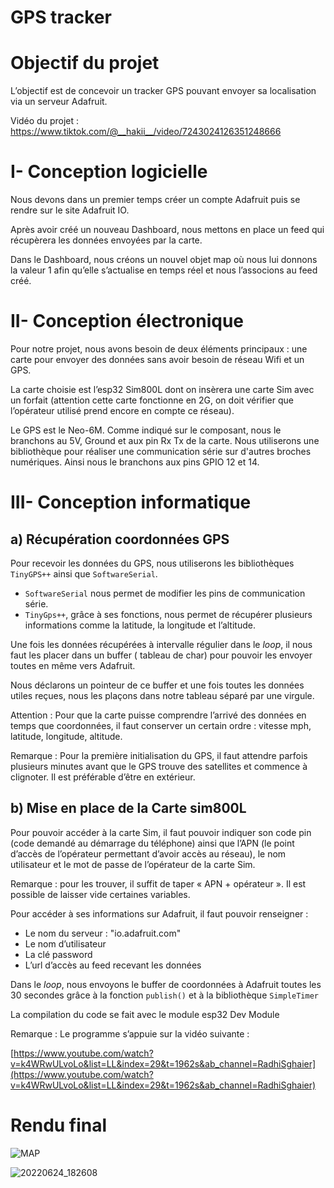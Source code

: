 # GPS tracker

# **Objectif du projet**

L’objectif est de concevoir un tracker GPS pouvant envoyer sa localisation via un serveur Adafruit.

Vidéo du projet : <https://www.tiktok.com/@__hakii__/video/7243024126351248666>

# I- **Conception logicielle**

Nous devons dans un premier temps créer un compte Adafruit puis se rendre sur le site Adafruit IO.

Après avoir créé un nouveau Dashboard, nous mettons en place un feed qui récupèrera les données envoyées par la carte.

Dans le Dashboard, nous créons un nouvel objet map où nous lui donnons la valeur 1 afin qu’elle s’actualise en temps réel et nous l’associons au feed créé.

# II- **Conception électronique**

Pour notre projet, nous avons besoin de deux éléments principaux : une carte pour envoyer des données sans avoir besoin de réseau Wifi et un GPS.

La carte choisie est l’esp32 Sim800L dont on insèrera une carte Sim avec un forfait (attention cette carte fonctionne en 2G, on doit vérifier que l’opérateur utilisé prend encore en compte ce réseau). 

Le GPS est le Neo-6M. Comme indiqué sur le composant, nous le branchons au 5V, Ground et aux pin Rx Tx de la carte. Nous utiliserons une bibliothèque pour réaliser une communication série sur d'autres broches numériques. Ainsi nous le branchons aux pins GPIO 12 et 14.

# III- **Conception informatique**

## a) Récupération coordonnées GPS

Pour recevoir les données du GPS, nous utiliserons les bibliothèques `TinyGPS++` ainsi que `SoftwareSerial`.

- `SoftwareSerial` nous permet de modifier les pins de communication série.
- `TinyGps++`, grâce à ses fonctions, nous permet de récupérer plusieurs informations comme la latitude, la longitude et l’altitude.

Une fois les données récupérées à intervalle régulier dans le *loop*, il nous faut les placer dans un buffer ( tableau de char) pour pouvoir les envoyer toutes en même vers Adafruit.

Nous déclarons un pointeur de ce buffer et une fois toutes les données utiles reçues, nous les plaçons dans notre tableau séparé par une virgule.

Attention : Pour que la carte puisse comprendre l’arrivé des données en temps que coordonnées, il faut conserver un certain ordre : vitesse mph, latitude, longitude, altitude.

Remarque : Pour la première initialisation du GPS, il faut attendre parfois plusieurs minutes avant que le GPS trouve des satellites et commence à clignoter. Il est préférable d’être en extérieur.

## b) Mise en place de la Carte sim800L

Pour pouvoir accéder à la carte Sim, il faut pouvoir indiquer son code pin (code demandé au démarrage du téléphone) ainsi que l’APN (le point d’accès de l’opérateur permettant d’avoir accès au réseau), le nom utilisateur et le mot de passe de l’opérateur de la carte Sim.

Remarque : pour les trouver, il suffit de taper « APN + opérateur ». Il est possible de laisser vide certaines variables.

Pour accéder à ses informations sur Adafruit, il faut pouvoir renseigner :

- Le nom du serveur : "io.adafruit.com"
- Le nom d’utilisateur
- La clé password
- L’url d’accès au feed recevant les données

Dans le *loop*, nous envoyons le buffer de coordonnées à Adafruit toutes les 30 secondes grâce à la fonction `publish()` et à la bibliothèque `SimpleTimer`

La compilation du code se fait avec le module esp32 Dev Module

Remarque : Le programme s’appuie sur la vidéo suivante : 

[https://www.youtube.com/watch?v=k4WRwULvoLo&list=LL&index=29&t=1962s&ab_channel=RadhiSghaier](https://www.youtube.com/watch?v=k4WRwULvoLo&list=LL&index=29&t=1962s&ab_channel=RadhiSghaier)

# Rendu final

![MAP](https://user-images.githubusercontent.com/92324336/175808928-4afb715b-2116-490e-8e8b-1298ec236199.jpg)

![20220624_182608](https://user-images.githubusercontent.com/92324336/175808921-8c27eb9d-d0dc-41ce-8603-6d4c09438ee9.jpg)
